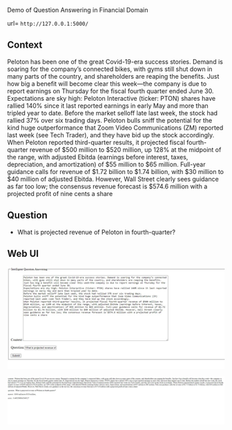 Demo of Question Answering in Financial Domain

url= ``http://127.0.0.1:5000/``
## Context
Peloton has been one of the great Covid-19-era success stories. Demand is soaring for the company’s connected bikes, 
with gyms still shut down in many parts of the country, and shareholders are reaping the benefits.
Just how big a benefit will become clear this week—the company is due to report earnings on Thursday for the fiscal 
fourth quarter ended June 30. 
Expectations are sky high: Peloton Interactive (ticker: PTON) shares have rallied 140% since it last reported earnings 
in early May and more than tripled year to date. 
Before the market selloff late last week, the stock had rallied 37% over six trading days. 
Peloton bulls sniff the potential for the kind huge outperformance that Zoom Video Communications (ZM) reported last 
week (see Tech Trader), and they have bid up the stock accordingly.
When Peloton reported third-quarter results, it projected fiscal fourth-quarter revenue of $500 million to $520 million,
 up 128% at the midpoint of the range, with adjusted Ebitda (earnings before interest, taxes, depreciation, and amortization) of $55 million to $65 million. Full-year guidance calls for revenue of $1.72 billion to $1.74 billion, with $30 million to $40 million of adjusted Ebitda. However, Wall Street clearly sees guidance as far too low; the consensus revenue forecast is $574.6 million with a projected profit of nine cents a share
 
 ## Question
 - What is projected revenue of Peloton in fourth-quarter?

## Web UI

![Homepage](static_files/demo_home.jpg)

![Result](static_files/result.jpg)

